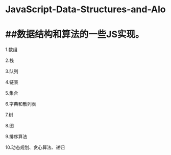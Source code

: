 # JavaScript-Data-Structures-and-Alo
##数据结构和算法的一些JS实现。
====
1.数组

2.栈

3.队列

4.链表

5.集合

6.字典和散列表

7.树

8.图

9.排序算法

10.动态规划、贪心算法、递归

